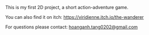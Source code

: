 This is my first 2D project, a short action-adventure game.

You can also find it on itch:
https://viridienne.itch.io/the-wanderer

For questions please contact: hoanganh.tang0202@gmail.com
